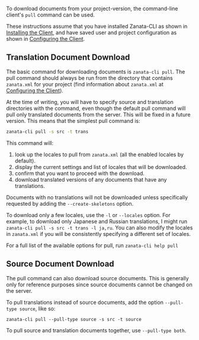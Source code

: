 To download documents from your project-version, the command-line client's `pull` command can be used.

These instructions assume that you have installed Zanata-CLI as shown in [Installing the Client](/#installation), and have saved user and project configuration as shown in [Configuring the Client](/configuration).


## Translation Document Download

The basic command for downloading documents is `zanata-cli pull`. The pull command should always be run from the directory that contains `zanata.xml` for your project (find information about `zanata.xml` at [Configuring the Client](/configuration)).

At the time of writing, you will have to specify source and translation directories with the command, even though the default pull command will pull only translated documents from the server. This will be fixed in a future version. This means that the simplest pull command is:

```bash
zanata-cli pull -s src -t trans
```


This command will:

 1. look up the locales to pull from `zanata.xml` (all the enabled locales by default).
 1. display the current settings and list of locales that will be downloaded.
 1. confirm that you want to proceed with the download.
 1. download translated versions of any documents that have any translations.

Documents with no translations will not be downloaded unless specifically requested by adding the `--create-skeletons` option.

To download only a few locales, use the `-l` or `--locales` option. For example, to download only Japanese and Russian translations, I might run `zanata-cli pull -s src -t trans -l ja,ru`. You can also modify the locales in `zanata.xml` if you will be consistently specifying a different set of locales.

For a full list of the available options for pull, run `zanata-cli help pull`


## Source Document Download

The pull command can also download source documents. This is generally only for reference purposes since source documents cannot be changed on the server.

To pull translations instead of source documents, add the option `--pull-type source`, like so:

```
zanata-cli pull --pull-type source -s src -t source
```

To pull source and translation documents together, use `--pull-type both`.
